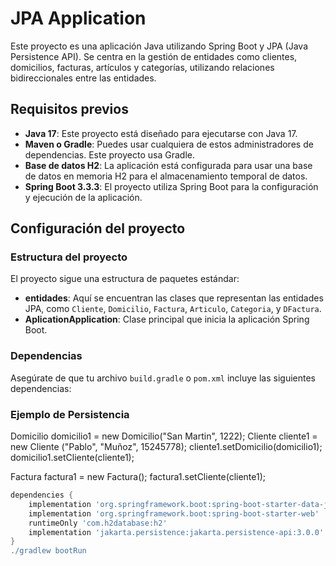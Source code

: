 # JPA Application

Este proyecto es una aplicación Java utilizando Spring Boot y JPA (Java Persistence API). Se centra en la gestión de entidades como clientes, domicilios, facturas, artículos y categorías, utilizando relaciones bidireccionales entre las entidades.

## Requisitos previos

- **Java 17**: Este proyecto está diseñado para ejecutarse con Java 17.
- **Maven o Gradle**: Puedes usar cualquiera de estos administradores de dependencias. Este proyecto usa Gradle.
- **Base de datos H2**: La aplicación está configurada para usar una base de datos en memoria H2 para el almacenamiento temporal de datos.
- **Spring Boot 3.3.3**: El proyecto utiliza Spring Boot para la configuración y ejecución de la aplicación.

## Configuración del proyecto

### Estructura del proyecto

El proyecto sigue una estructura de paquetes estándar:

- **entidades**: Aquí se encuentran las clases que representan las entidades JPA, como `Cliente`, `Domicilio`, `Factura`, `Articulo`, `Categoria`, y `DFactura`.
- **AplicationApplication**: Clase principal que inicia la aplicación Spring Boot.

### Dependencias

Asegúrate de que tu archivo `build.gradle` o `pom.xml` incluye las siguientes dependencias:


### Ejemplo de Persistencia

Domicilio domicilio1 = new Domicilio("San Martin", 1222);
Cliente cliente1 = new Cliente ("Pablo", "Muñoz", 15245778);
cliente1.setDomicilio(domicilio1);
domicilio1.setCliente(cliente1);

Factura factura1 = new Factura();
factura1.setCliente(cliente1);

```gradle
dependencies {
    implementation 'org.springframework.boot:spring-boot-starter-data-jpa'
    implementation 'org.springframework.boot:spring-boot-starter-web'
    runtimeOnly 'com.h2database:h2'
    implementation 'jakarta.persistence:jakarta.persistence-api:3.0.0'
}
./gradlew bootRun


